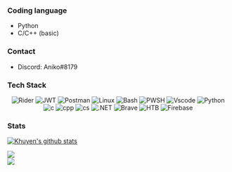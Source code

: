 ### Coding language
- Python
- C/C++ (basic)

### Contact
- Discord: Aniko#8179

### Tech Stack

<div align=center>

  ![Rider](https://img.shields.io/badge/Rider-000000?style=for-the-badge&logo=Rider&logoColor=white)
  ![JWT](https://img.shields.io/badge/JWT-000000?style=for-the-badge&logo=JSON%20web%20tokens&logoColor=white)
  ![Postman](https://img.shields.io/badge/Postman-FF6C37?style=for-the-badge&logo=Postman&logoColor=white)
  ![Linux](https://img.shields.io/badge/Linux-FCC624?style=for-the-badge&logo=linux&logoColor=black)
  ![Bash](https://img.shields.io/badge/GNU%20Bash-4EAA25?style=for-the-badge&logo=GNU%20Bash&logoColor=white)
  ![PWSH](https://img.shields.io/badge/powershell-5391FE?style=for-the-badge&logo=powershell&logoColor=white)
  ![Vscode](https://img.shields.io/badge/VSCode-0078D4?style=for-the-badge&logo=visual%20studio%20code&logoColor=white)
  ![Python](https://img.shields.io/badge/Python-FFD43B?style=for-the-badge&logo=python&logoColor=blue)
  ![c](https://img.shields.io/badge/C-00599C?style=for-the-badge&logo=c&logoColor=white)
  ![cpp](https://img.shields.io/badge/C%2B%2B-00599C?style=for-the-badge&logo=c%2B%2B&logoColor=white)
  ![cs](https://img.shields.io/badge/C%23-239120?style=for-the-badge&logo=c-sharp&logoColor=white)
  ![.NET](https://img.shields.io/badge/.NET-512BD4?style=for-the-badge&logo=dotnet&logoColor=white)
  ![Brave](https://img.shields.io/badge/Brave-FF1B2D?style=for-the-badge&logo=Brave&logoColor=white)
  ![HTB](https://img.shields.io/badge/HackTheBox-111927?style=for-the-badge&logo=Hack%20The%20Box&logoColor=9FEF00)
  ![Firebase](https://img.shields.io/badge/firebase-ffca28?style=for-the-badge&logo=firebase&logoColor=black)
  
</div>

### Stats

<div>

  [![Khuyen's github stats](https://github-readme-stats.vercel.app/api?username=aniko33&count_private=false&show_icons=true&theme=dark&hide_rank=false)](https://github.com/anuraghazra/github-readme-stats)
  
  ![](https://github-readme-streak-stats.herokuapp.com/?user=Py-Moon&theme=dark&hide_border=false)<br/>
  ![](https://github-readme-stats.vercel.app/api/top-langs/?username=aniko33&theme=dark&hide_border=false&include_all_commits=true&count_private=true&layout=compact)
</div>
